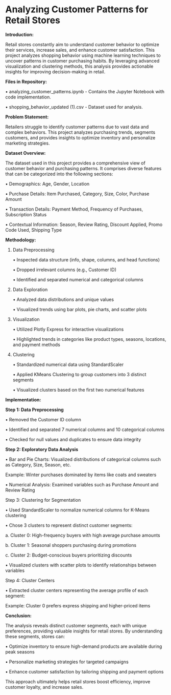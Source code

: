 # Analyzing Customer Patterns for Retail Stores

**Introduction:**

Retail stores constantly aim to understand customer behavior to optimize their services, increase sales, and enhance customer satisfaction. This project analyzes shopping behavior using machine learning techniques to uncover patterns in customer purchasing habits. By leveraging advanced visualization and clustering methods, this analysis provides actionable insights for improving decision-making in retail.

**Files in Repository:**

• analyzing_customer_patterns.ipynb - Contains the Jupyter Notebook with code implementation.

• shopping_behavior_updated (1).csv - Dataset used for analysis.

**Problem Statement:**

Retailers struggle to identify customer patterns due to vast data and complex behaviors. This project analyzes purchasing trends, segments customers, and provides insights to optimize inventory and personalize marketing strategies.

**Dataset Overview:**

The dataset used in this project provides a comprehensive view of customer behavior and purchasing patterns. It comprises diverse features that can be categorized into the following sections:

• Demographics: Age, Gender, Location

• Purchase Details: Item Purchased, Category, Size, Color, Purchase Amount

• Transaction Details: Payment Method, Frequency of Purchases, Subscription Status

• Contextual Information: Season, Review Rating, Discount Applied, Promo Code Used, Shipping Type

**Methodology:**

1. Data Preprocessing
   
   • Inspected data structure (info, shape, columns, and head functions)

   • Dropped irrelevant columns (e.g., Customer ID)

   • Identified and separated numerical and categorical columns

2. Data Exploration

   • Analyzed data distributions and unique values

   • Visualized trends using bar plots, pie charts, and scatter plots

3. Visualization

   • Utilized Plotly Express for interactive visualizations
   
   • Highlighted trends in categories like product types, seasons, locations, and payment methods

4. Clustering

   • Standardized numerical data using StandardScaler

   • Applied KMeans Clustering to group customers into 3 distinct segments

   • Visualized clusters based on the first two numerical features

**Implementation:**

**Step 1: Data Preprocessing**

• Removed the Customer ID column

• Identified and separated 7 numerical columns and 10 categorical columns

• Checked for null values and duplicates to ensure data integrity

**Step 2: Exploratory Data Analysis**

• Bar and Pie Charts: Visualized distributions of categorical columns such as Category, Size, Season, etc.

  Example: Winter purchases dominated by items like coats and sweaters

• Numerical Analysis: Examined variables such as Purchase Amount and Review Rating

Step 3: Clustering for Segmentation

• Used StandardScaler to normalize numerical columns for K-Means clustering

• Chose 3 clusters to represent distinct customer segments:

a. Cluster 0: High-frequency buyers with high average purchase amounts

b. Cluster 1: Seasonal shoppers purchasing during promotions

c. Cluster 2: Budget-conscious buyers prioritizing discounts

• Visualized clusters with scatter plots to identify relationships between variables

Step 4: Cluster Centers

• Extracted cluster centers representing the average profile of each segment:
  
  Example: Cluster 0 prefers express shipping and higher-priced items

**Conclusion:**

The analysis reveals distinct customer segments, each with unique preferences, providing valuable insights for retail stores. By understanding these segments, stores can:

• Optimize inventory to ensure high-demand products are available during peak seasons

• Personalize marketing strategies for targeted campaigns

• Enhance customer satisfaction by tailoring shipping and payment options

This approach ultimately helps retail stores boost efficiency, improve customer loyalty, and increase sales.
